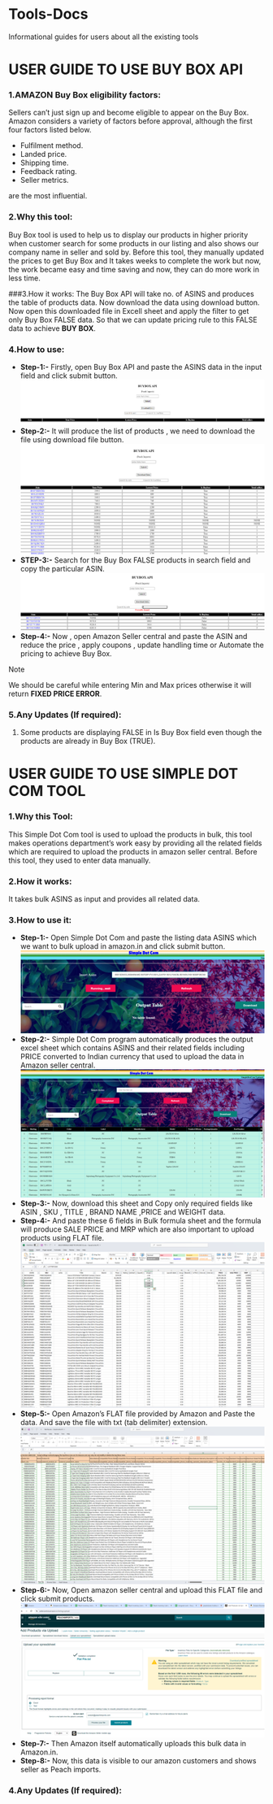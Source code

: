 # Tools-Docs
Informational guides for users about all the existing tools
# USER GUIDE TO USE BUY BOX API 
### 1.AMAZON Buy Box eligibility factors:
Sellers can’t just sign up and become eligible to appear on the Buy Box. Amazon considers a variety of factors before approval, although the first four factors listed below.
  *	Fulfilment method.
  * Landed price.
  * Shipping time.
  * Feedback rating.
  * Seller metrics.
    
are the most influential. 
### 2.Why this tool:
Buy Box tool is used to help us to display our products in higher priority when customer search for some products in our listing and also shows our company name in seller and sold by.
Before this tool, they manually updated the prices to get Buy Box and It takes weeks to complete the work but now, the work became easy and time saving and now, they can do more work in less time.

###3.How it works:
The Buy Box API will take no. of ASINS and produces the table of products data. Now download the data using download button. Now open this downloaded file in Excell sheet and apply the filter to get only Buy Box FALSE data. So that we can update pricing rule to this FALSE data to achieve **BUY BOX**. 

### 4.How to use:
* **Step-1:-**  Firstly, open Buy Box API and  paste the ASINS data in the input field and click submit button.
![My Image](1.png "My Image")
* **Step-2:-**  It will produce the list of products , we need to download the file using download file button.
![My Image](2.png "My Image")
* **STEP-3:-** Search for the Buy Box FALSE products in search field and copy the particular ASIN.
![My Image](3.png "My Image")
* **Step-4:-**  Now , open Amazon Seller central and paste the ASIN and reduce the price , apply coupons , update handling time or Automate the pricing to achieve  Buy Box.

> [!NOTE]
>We should be careful while entering Min and Max prices otherwise it will return **FIXED PRICE ERROR**.

### 5.Any Updates (If required):
1.	Some products are displaying FALSE in Is Buy Box field even though the products are already in Buy Box (TRUE).

#

# USER GUIDE TO USE SIMPLE DOT COM TOOL
### 1.Why this Tool:
This Simple Dot Com tool is used to upload the products in bulk, this tool makes operations department’s work easy by providing all the related fields which are required to upload the products in amazon seller central.
Before this tool, they used to enter data manually.

### 2.How it works:
It takes bulk ASINS as input and provides all related data.

### 3.How to use it:
* **Step-1:-** Open Simple Dot Com and paste the listing data ASINS which we want to bulk upload in amazon.in and click submit button.
![My Image](s1.png "My Image")
* **Step-2:-** Simple Dot Com program  automatically produces the output excel sheet which contains ASINS and their related fields including PRICE converted to Indian currency that used to upload the data in Amazon seller central.
![My Image](s2.png "My Image")
* **Step-3:-** Now, download this sheet and Copy only required fields like ASIN , SKU , TITLE , BRAND NAME ,PRICE and WEIGHT data.
* **Step-4:-** And paste these 6 fields in Bulk formula sheet and the formula  will produce SALE PRICE and MRP which are also important to upload products using FLAT file.
![My Image](s3.png "My Image")
* **Step-5:-** Open Amazon’s FLAT file provided by Amazon and Paste the data. And save the file with txt (tab delimiter) extension.
![My Image](s4.png "My Image")
* **Step-6:-** Now, Open amazon seller central and upload this FLAT file and click submit products.
![My Image](s5.png "My Image")
* **Step-7:-** Then Amazon itself automatically uploads this bulk data in Amazon.in.
* **Step-8:-** Now, this data is visible to our amazon customers and shows seller as Peach imports.

### 4.Any Updates (If required):

